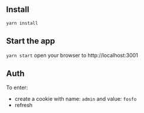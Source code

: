 ## Install
`yarn install`

## Start the app
`yarn start`
open your browser to http://localhost:3001

## Auth
To enter:
- create a cookie with name: `admin` and value: `fosfo`
- refresh

